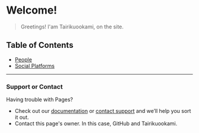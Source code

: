 # Welcome!

> Greetings! I'am Tairikuookami, on the site.

## Table of Contents
- [People](https://GrayWolf64.github.io/people)
- [Social Platforms](https://GrayWolf64.github.io/socialplatforms)
***

### Support or Contact

Having trouble with Pages? 
- Check out our [documentation](https://docs.github.com/categories/github-pages-basics/) or [contact support](https://support.github.com/contact) and we’ll help you sort it out.
- Contact this page's owner. In this case, GitHub and Tairikuookami.
